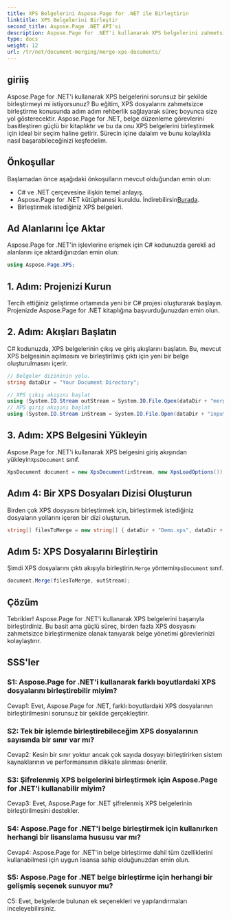 ```yaml
---
title: XPS Belgelerini Aspose.Page for .NET ile Birleştirin
linktitle: XPS Belgelerini Birleştir
second_title: Aspose.Page .NET API'si
description: Aspose.Page for .NET'i kullanarak XPS belgelerini zahmetsizce birleştirin. Sorunsuz belge yönetimi için adım adım kılavuzumuzu izleyin.
type: docs
weight: 12
url: /tr/net/document-merging/merge-xps-documents/
---
```

## giriiş

Aspose.Page for .NET'i kullanarak XPS belgelerini sorunsuz bir şekilde birleştirmeyi mi istiyorsunuz? Bu eğitim, XPS dosyalarını zahmetsizce birleştirme konusunda adım adım rehberlik sağlayarak süreç boyunca size yol gösterecektir. Aspose.Page for .NET, belge düzenleme görevlerini basitleştiren güçlü bir kitaplıktır ve bu da onu XPS belgelerini birleştirmek için ideal bir seçim haline getirir. Sürecin içine dalalım ve bunu kolaylıkla nasıl başarabileceğinizi keşfedelim.

## Önkoşullar

Başlamadan önce aşağıdaki önkoşulların mevcut olduğundan emin olun:

- C# ve .NET çerçevesine ilişkin temel anlayış.
-  Aspose.Page for .NET kütüphanesi kuruldu. İndirebilirsin[Burada](https://releases.aspose.com/page/net/).
- Birleştirmek istediğiniz XPS belgeleri.

## Ad Alanlarını İçe Aktar

Aspose.Page for .NET'in işlevlerine erişmek için C# kodunuzda gerekli ad alanlarını içe aktardığınızdan emin olun:

```csharp
using Aspose.Page.XPS;
```

## 1. Adım: Projenizi Kurun

Tercih ettiğiniz geliştirme ortamında yeni bir C# projesi oluşturarak başlayın. Projenizde Aspose.Page for .NET kitaplığına başvurduğunuzdan emin olun.

## 2. Adım: Akışları Başlatın

C# kodunuzda, XPS belgelerinin çıkış ve giriş akışlarını başlatın. Bu, mevcut XPS belgesinin açılmasını ve birleştirilmiş çıktı için yeni bir belge oluşturulmasını içerir.

```csharp
// Belgeler dizininin yolu.
string dataDir = "Your Document Directory";

// XPS çıkış akışını başlat
using (System.IO.Stream outStream = System.IO.File.Open(dataDir + "mergedXPSfiles.xps", System.IO.FileMode.OpenOrCreate, System.IO.FileAccess.Write))
// XPS giriş akışını başlat
using (System.IO.Stream inStream = System.IO.File.Open(dataDir + "input.xps", System.IO.FileMode.Open))
```

## 3. Adım: XPS Belgesini Yükleyin

 Aspose.Page for .NET'i kullanarak XPS belgesini giriş akışından yükleyin`XpsDocument` sınıf.

```csharp
XpsDocument document = new XpsDocument(inStream, new XpsLoadOptions());
```

## Adım 4: Bir XPS Dosyaları Dizisi Oluşturun

Birden çok XPS dosyasını birleştirmek için, birleştirmek istediğiniz dosyaların yollarını içeren bir dizi oluşturun.

```csharp
string[] filesToMerge = new string[] { dataDir + "Demo.xps", dataDir + "sample.xps" };
```

## Adım 5: XPS Dosyalarını Birleştirin

 Şimdi XPS dosyalarını çıktı akışıyla birleştirin.`Merge` yöntemi`XpsDocument` sınıf.

```csharp
document.Merge(filesToMerge, outStream);
```

## Çözüm

Tebrikler! Aspose.Page for .NET'i kullanarak XPS belgelerini başarıyla birleştirdiniz. Bu basit ama güçlü süreç, birden fazla XPS dosyasını zahmetsizce birleştirmenize olanak tanıyarak belge yönetimi görevlerinizi kolaylaştırır.

## SSS'ler

### S1: Aspose.Page for .NET'i kullanarak farklı boyutlardaki XPS dosyalarını birleştirebilir miyim?

Cevap1: Evet, Aspose.Page for .NET, farklı boyutlardaki XPS dosyalarının birleştirilmesini sorunsuz bir şekilde gerçekleştirir.

### S2: Tek bir işlemde birleştirebileceğim XPS dosyalarının sayısında bir sınır var mı?

Cevap2: Kesin bir sınır yoktur ancak çok sayıda dosyayı birleştirirken sistem kaynaklarının ve performansının dikkate alınması önerilir.

### S3: Şifrelenmiş XPS belgelerini birleştirmek için Aspose.Page for .NET'i kullanabilir miyim?

Cevap3: Evet, Aspose.Page for .NET şifrelenmiş XPS belgelerinin birleştirilmesini destekler.

### S4: Aspose.Page for .NET'i belge birleştirmek için kullanırken herhangi bir lisanslama hususu var mı?

Cevap4: Aspose.Page for .NET'in belge birleştirme dahil tüm özelliklerini kullanabilmesi için uygun lisansa sahip olduğunuzdan emin olun.

### S5: Aspose.Page for .NET belge birleştirme için herhangi bir gelişmiş seçenek sunuyor mu?

C5: Evet, belgelerde bulunan ek seçenekleri ve yapılandırmaları inceleyebilirsiniz.